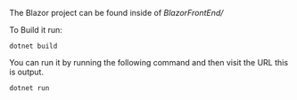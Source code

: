 The Blazor project can be found inside of *BlazorFrontEnd/*

To Build it run:


```
dotnet build
```

You can run it by running the following command and then visit the URL this is output. 

```
dotnet run
```

